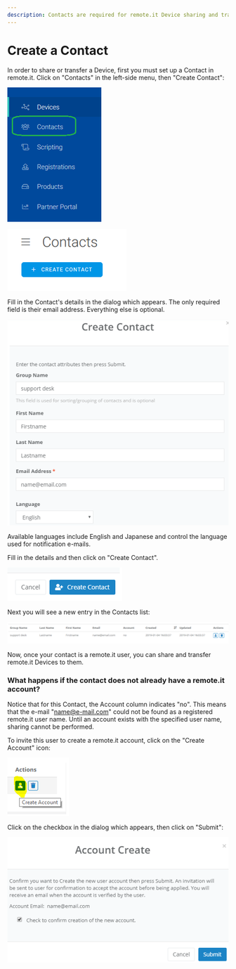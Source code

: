 ```yaml
---
description: Contacts are required for remote.it Device sharing and transfer.
---
```


# Create a Contact

In order to share or transfer a Device, first you must set up a Contact in remote.it. Click on "Contacts" in the left-side menu, then "Create Contact":

![](../../.gitbook/assets/image%20%28220%29.png)

![](../../.gitbook/assets/image%20%28260%29.png)

Fill in the Contact's details in the dialog which appears.  The only required field is their email address. Everything else is optional.

![](../../.gitbook/assets/image%20%2867%29.png)

Available languages include English and Japanese and control the language used for notification e-mails.

Fill in the details and then click on "Create Contact".  

![](../../.gitbook/assets/image%20%28133%29.png)

Next you will see a new entry in the Contacts list:

![](../../.gitbook/assets/image%20%2860%29.png)

Now, once your contact is a remote.it user, you can share and transfer remote.it Devices to them.

### What happens if the contact does not already have a remote.it account?

Notice that for this Contact, the Account column indicates "no".  This means that the e-mail "name@e-mail.com" could not be found as a registered remote.it user name.  Until an account exists with the specified user name, sharing cannot be performed.

To invite this user to create a remote.it account, click on the "Create Account" icon:

![](../../.gitbook/assets/image%20%2846%29.png)

Click on the checkbox in the dialog which appears, then click on "Submit":

![](../../.gitbook/assets/image%20%28117%29.png)

